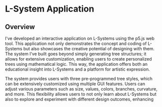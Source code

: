 # L-System Application

## Overview
I've developed an interactive application on L-Systems using the p5.js web tool. This application not only demonstrates the concept and coding of L-Systems but also showcases the creative potential of designing with them. The system I've built goes beyond simply generating tree structures; it allows for extensive customization, enabling users to create personalized trees using mathematical logic. This way, the application offers both an educational insight into L-Systems and a platform for artistic expression.

The system provides users with three pre-programmed tree styles, which can be extensively customized using multiple GUI features. Users can adjust various parameters such as size, values, colors, branches, curvature, and more. This flexibility allows users to not only learn about L-Systems but also to explore and experiment with different design outcomes, enhancing


